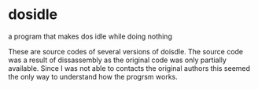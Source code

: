 # dosidle
a program that makes dos idle while doing nothing

These are source codes of several versions of doisdle. The source code was a result of dissassembly as the original code was only partially available. Since I was not able to contacts the original authors this seemed the only way to understand how the progrsm works.
